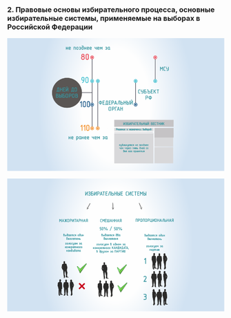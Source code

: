 ### 2. Правовые основы избирательного процесса, основные избирательные системы, применяемые на выборах в Российской Федерации

![ [Урок 2.1 - Избирательный процесс и его стадии ](#lesson-2.02.1) ](./2.02.1.svg)

![ [Урок 2.2 - Основные избирательные системы, применяемые на выборах в Российской Федерации ](#lesson-2.02.2) ](./2.02.2.svg)
